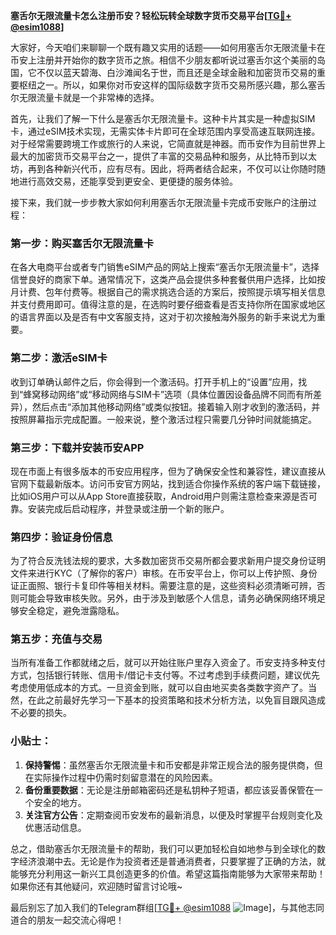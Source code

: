 **塞舌尔无限流量卡怎么注册币安？轻松玩转全球数字货币交易平台[[TG💪+ @esim1088](https://t.me/s/esim1088)]**

大家好，今天咱们来聊聊一个既有趣又实用的话题——如何用塞舌尔无限流量卡在币安上注册并开始你的数字货币之旅。相信不少朋友都听说过塞舌尔这个美丽的岛国，它不仅以蓝天碧海、白沙滩闻名于世，而且还是全球金融和加密货币交易的重要枢纽之一。所以，如果你对币安这样的国际级数字货币交易所感兴趣，那么塞舌尔无限流量卡就是一个非常棒的选择。

首先，让我们了解一下什么是塞舌尔无限流量卡。这种卡片其实是一种虚拟SIM卡，通过eSIM技术实现，无需实体卡片即可在全球范围内享受高速互联网连接。对于经常需要跨境工作或旅行的人来说，它简直就是神器。而币安作为目前世界上最大的加密货币交易平台之一，提供了丰富的交易品种和服务，从比特币到以太坊，再到各种新兴代币，应有尽有。因此，将两者结合起来，不仅可以让你随时随地进行高效交易，还能享受到更安全、更便捷的服务体验。

接下来，我们就一步步教大家如何利用塞舌尔无限流量卡完成币安账户的注册过程：

### 第一步：购买塞舌尔无限流量卡
在各大电商平台或者专门销售eSIM产品的网站上搜索“塞舌尔无限流量卡”，选择信誉良好的商家下单。通常情况下，这类产品会提供多种套餐供用户选择，比如按月计费、包年付费等。根据自己的需求挑选合适的方案后，按照提示填写相关信息并支付费用即可。值得注意的是，在选购时要仔细查看是否支持你所在国家或地区的语言界面以及是否有中文客服支持，这对于初次接触海外服务的新手来说尤为重要。

### 第二步：激活eSIM卡
收到订单确认邮件之后，你会得到一个激活码。打开手机上的“设置”应用，找到“蜂窝移动网络”或“移动网络与SIM卡”选项（具体位置因设备品牌不同而有所差异），然后点击“添加其他移动网络”或类似按钮。接着输入刚才收到的激活码，并按照屏幕指示完成配置。一般来说，整个激活过程只需要几分钟时间就能搞定。

### 第三步：下载并安装币安APP
现在市面上有很多版本的币安应用程序，但为了确保安全性和兼容性，建议直接从官网下载最新版本。访问币安官方网站，找到适合你操作系统的客户端下载链接，比如iOS用户可以从App Store直接获取，Android用户则需注意检查来源是否可靠。安装完成后启动程序，并登录或注册一个新的账户。

### 第四步：验证身份信息
为了符合反洗钱法规的要求，大多数加密货币交易所都会要求新用户提交身份证明文件来进行KYC（了解你的客户）审核。在币安平台上，你可以上传护照、身份证正面照、银行卡复印件等相关材料。需要注意的是，这些资料必须清晰可辨，否则可能会导致审核失败。另外，由于涉及到敏感个人信息，请务必确保网络环境足够安全稳定，避免泄露隐私。

### 第五步：充值与交易
当所有准备工作都就绪之后，就可以开始往账户里存入资金了。币安支持多种支付方式，包括银行转账、信用卡/借记卡支付等。不过考虑到手续费问题，建议优先考虑使用低成本的方式。一旦资金到账，就可以自由地买卖各类数字资产了。当然，在此之前最好先学习一下基本的投资策略和技术分析方法，以免盲目跟风造成不必要的损失。

### 小贴士：
1. **保持警惕**：虽然塞舌尔无限流量卡和币安都是非常正规合法的服务提供商，但在实际操作过程中仍需时刻留意潜在的风险因素。
2. **备份重要数据**：无论是注册邮箱密码还是私钥种子短语，都应该妥善保管在一个安全的地方。
3. **关注官方公告**：定期查阅币安发布的最新消息，以便及时掌握平台规则变化及优惠活动信息。

总之，借助塞舌尔无限流量卡的帮助，我们可以更加轻松自如地参与到全球化的数字经济浪潮中去。无论是作为投资者还是普通消费者，只要掌握了正确的方法，就能够充分利用这一新兴工具创造更多的价值。希望这篇指南能够为大家带来帮助！如果你还有其他疑问，欢迎随时留言讨论哦~

最后别忘了加入我们的Telegram群组[[TG💪+ @esim1088](https://t.me/s/esim1088) ![Image](https://i.postimg.cc/4NQfJmqS/Snipaste-2025-05-13-00-14-12.png)]，与其他志同道合的朋友一起交流心得吧！
